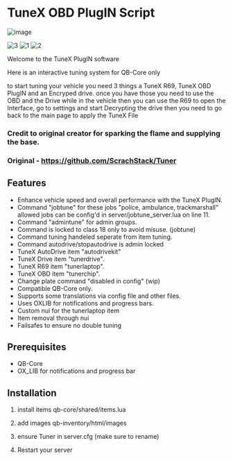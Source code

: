 # TuneX OBD PlugIN Script
![image](https://github.com/user-attachments/assets/2c761db7-1f8f-49de-b51b-193da8816b9e)

![3](https://github.com/user-attachments/assets/cdf9235c-9236-4ab1-97a6-ddfe02089017)
![1](https://github.com/user-attachments/assets/6b5ef74a-f515-456b-9317-2beefe5e8dbd)
![2](https://github.com/user-attachments/assets/47576485-b7af-4fb9-9a5c-6c3303cc0cc8)

Welcome to the TuneX PlugIN software

Here is an interactive tuning system for QB-Core only

to start tuning your vehicle you need 3 things a TuneX R69, TuneX OBD PlugIN and an Encryped drive. once you have those you need to use the OBD and the Drive while in the vehicle then you can use the R69 to open the Interface, go to settings and start Decrypting the drive then you need to go back to the main page to apply the TuneX File

### Credit to original creator for sparking the flame and supplying the base.
### Original - https://github.com/ScrachStack/Tuner

## Features

- Enhance vehicle speed and overall performance with the TuneX PlugIN.
- Command "jobtune" for these jobs "police, ambulance, trackmarshall" allowed jobs can be config'd in server/jobtune_server.lua on line 11.
- Command "admintune" for admin groups.
- Command is locked to class 18 only to avoid misuse. (jobtune)
- Command tuning handeled seperate from item tuning.
- Command autodrive/stopautodrive is admin locked
- TuneX AutoDrive item "autodrivekit"
- TuneX Drive item "tunerdrive".
- TuneX R69 item "tunerlaptop".
- TuneX OBD item "tunerchip".
- Change plate command "disabled in config" (wip)
- Compatible QB-Core only.
- Supports some translations via config file and other files.
- Uses OXLIB for notifications and progress bars.
- Custom nui for the tunerlaptop item
- Item removal through nui
- Failsafes to ensure no double tuning

## Prerequisites

- QB-Core 
- OX_LIB for notifications and progress bar

## Installation

1) install items qb-core/shared/items.lua

2) add images qb-inventory/html/images

3) ensure Tuner in server.cfg (make sure to rename)

4) Restart your server
